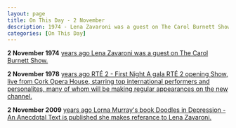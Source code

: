 ```yaml
---
layout: page
title: On This Day - 2 November
description: 1974 - Lena Zavaroni was a guest on The Carol Burnett Show. 1978 - RTÉ Two's Opening Night guests encluded Val Doonican and Lena Zavaroni. 2009 - Lorna Murray's book Doodles in Depression - An Anecdotal Text is published she makes referance to Lena Zavaroni.
categories: [On This Day]
---
```


**2 November 1974**
[<span id="age1"></span> years ago Lena Zavaroni was a guest on The Carol Burnett Show.](/us%20television/1974/11/02/the-carol-burnett-show.html)


**2 November 1978**
[<span id="age2"></span> years ago RTÉ 2 - First Night A gala RTÉ 2 opening Show, live from Cork Opera House, starring top international performers and personalites, many of whom will be making regular appearances on the new channel. ](/rté%202/1978/11/02/rte-2-opening-night.html)

**2 November 2009**
[<span id="age3"></span> years ago Lorna Murray's book Doodles in Depression - An Anecdotal Text is published she makes referance to Lena Zavaroni.](/books/lorna%20murray/2009/11/02/doodles-in-depression.html)

<!-- Script for calculating number of years ago -->
<script>
var dob = '19741102';
var year = Number(dob.substr(0, 4));
var month = Number(dob.substr(4, 2)) - 1;
var day = Number(dob.substr(6, 2));
var today = new Date();
var age1 = today.getFullYear() - year;
if (today.getMonth() < month || (today.getMonth() == month && today.getDate() < day)) {
age1--;
}
document.getElementById("age1").innerHTML=age1;

var dob = '19781102';
var year = Number(dob.substr(0, 4));
var month = Number(dob.substr(4, 2)) - 1;
var day = Number(dob.substr(6, 2));
var today = new Date();
var age2 = today.getFullYear() - year;
if (today.getMonth() < month || (today.getMonth() == month && today.getDate() < day)) {
age2--;
}
document.getElementById("age2").innerHTML=age2;

var dob = '20091102';
var year = Number(dob.substr(0, 4));
var month = Number(dob.substr(4, 2)) - 1;
var day = Number(dob.substr(6, 2));
var today = new Date();
var age3 = today.getFullYear() - year;
if (today.getMonth() < month || (today.getMonth() == month && today.getDate() < day)) {
age3--;
}
document.getElementById("age3").innerHTML=age3;
</script>

